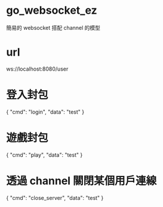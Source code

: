 # go_websocket_ez
簡易的 websocket 搭配 channel 的模型

# url

ws://localhost:8080/user

# 登入封包

{
"cmd": "login",
"data": "test"
}

# 遊戲封包

{
"cmd": "play",
"data": "test"
}

# 透過 channel 關閉某個用戶連線

{
"cmd": "close_server",
"data": "test"
}
